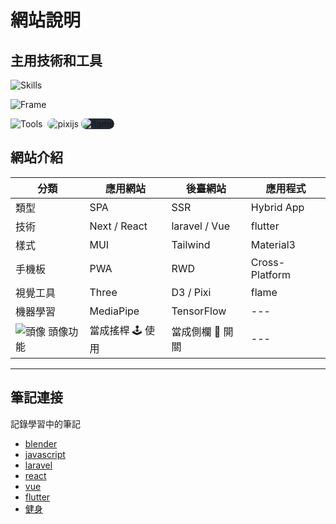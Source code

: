 # 網站說明

## 主用技術和工具

![Skills](https://skillicons.dev/icons?i=html,css,js,ts,php,py,dart)

![Frame](https://skillicons.dev/icons?i=nextjs,react,materialui,laravel,vue,tailwindcss,flutter)

![Tools](https://skillicons.dev/icons?i=md,tensorflow,blender,threejs,d3)
<img src='https://avatars.githubusercontent.com/u/5406849?s=48' alt="pixijs" style=" border-radius: 10px; margin-left:4px ;" />
<img src='https://avatars.githubusercontent.com/u/47222401?s=48&v=4' alt="flame" style=" background-color: #242938; border-radius: 10px; margin-left:0 2px ;" />

## 網站介紹

| 分類                               | 應用網站         | 後臺網站         | 應用程式       |
| ---------------------------------- | ---------------- | ---------------- | -------------- |
| 類型                               | SPA              | SSR              | Hybrid App     |
| 技術                               | Next / React     | laravel / Vue    | flutter        |
| 樣式                               | MUI              | Tailwind         | Material3      |
| 手機板                             | PWA              | RWD              | Cross-Platform |
| 視覺工具                           | Three            | D3 / Pixi        | flame          |
| 機器學習                           | MediaPipe        | TensorFlow       | ---            |
| ![頭像](/icon.ico "logo") 頭像功能 | 當成搖桿 🕹️ 使用 | 當成側欄 📑 開關 | ---            |

---

## 筆記連接

記錄學習中的筆記

- [blender][blender]
- [javascript][javascript]
- [laravel][laravel]
- [react][react]
- [vue][vue]
- [flutter][flutter]
- [健身][wortkout]

[blender]: ./docs/blender/README
[javascript]: ./docs/javascript/README
[laravel]: ./docs/laravel/README
[react]: ./docs/react/README
[vue]: ./docs/vue/README
[flutter]: ./docs/flutter/README
[wortkout]: ./docs/wortkout/README
